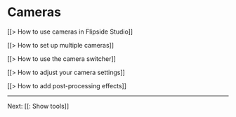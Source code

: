 # Cameras

[[> How to use cameras in Flipside Studio]]

[[> How to set up multiple cameras]]

[[> How to use the camera switcher]]

[[> How to adjust your camera settings]]

[[> How to add post-processing effects]]

---

Next: [[: Show tools]]
